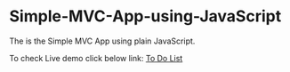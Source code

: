 # Simple-MVC-App-using-JavaScript
The is the Simple MVC App using plain JavaScript.

To check Live demo click below link:
<a href="https://akshayrc9.github.io/mvc-todo-list-basic/"> To Do List </a>
